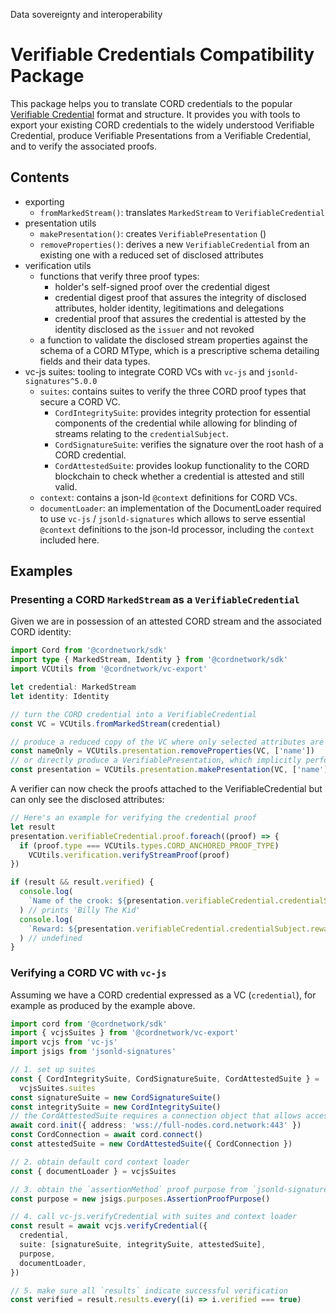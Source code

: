 Data sovereignty and interoperability

# Verifiable Credentials Compatibility Package

This package helps you to translate CORD credentials to the popular [Verifiable Credential](https://www.w3.org/TR/vc-data-model/) format and structure.
It provides you with tools to export your existing CORD credentials to the widely understood Verifiable Credential, produce Verifiable Presentations from a Verifiable Credential, and to verify the associated proofs.

## Contents

- exporting
  - `fromMarkedStream()`: translates `MarkedStream` to `VerifiableCredential`
- presentation utils
  - `makePresentation()`: creates `VerifiablePresentation` ()
  - `removeProperties()`: derives a new `VerifiableCredential` from an existing one with a reduced set of disclosed attributes
- verification utils
  - functions that verify three proof types:
    - holder's self-signed proof over the credential digest
    - credential digest proof that assures the integrity of disclosed attributes, holder identity, legitimations and delegations
    - credential proof that assures the credential is attested by the identity disclosed as the `issuer` and not revoked
  - a function to validate the disclosed stream properties against the schema of a CORD MType, which is a prescriptive schema detailing fields and their data types.
- vc-js suites: tooling to integrate CORD VCs with `vc-js` and `jsonld-signatures^5.0.0`
  - `suites`: contains suites to verify the three CORD proof types that secure a CORD VC.
    - `CordIntegritySuite`: provides integrity protection for essential components of the credential while allowing for blinding of streams relating to the `credentialSubject`.
    - `CordSignatureSuite`: verifies the signature over the root hash of a CORD credential.
    - `CordAttestedSuite`: provides lookup functionality to the CORD blockchain to check whether a credential is attested and still valid.
  - `context`: contains a json-ld `@context` definitions for CORD VCs.
  - `documentLoader`: an implementation of the DocumentLoader required to use `vc-js` / `jsonld-signatures` which allows to serve essential `@context` definitions to the json-ld processor, including the `context` included here.

## Examples

### Presenting a CORD `MarkedStream` as a `VerifiableCredential`

Given we are in possession of an attested CORD stream and the associated CORD identity:

```typescript
import Cord from '@cordnetwork/sdk'
import type { MarkedStream, Identity } from '@cordnetwork/sdk'
import VCUtils from '@cordnetwork/vc-export'

let credential: MarkedStream
let identity: Identity

// turn the CORD credential into a VerifiableCredential
const VC = VCUtils.fromMarkedStream(credential)

// produce a reduced copy of the VC where only selected attributes are disclosed
const nameOnly = VCUtils.presentation.removeProperties(VC, ['name'])
// or directly produce a VerifiablePresentation, which implicitly performs the step above
const presentation = VCUtils.presentation.makePresentation(VC, ['name'])
```

A verifier can now check the proofs attached to the VerifiableCredential but can only see the disclosed attributes:

```typescript
// Here's an example for verifying the credential proof
let result
presentation.verifiableCredential.proof.foreach((proof) => {
  if (proof.type === VCUtils.types.CORD_ANCHORED_PROOF_TYPE)
    VCUtils.verification.verifyStreamProof(proof)
})

if (result && result.verified) {
  console.log(
    `Name of the crook: ${presentation.verifiableCredential.credentialSubject.name}`
  ) // prints 'Billy The Kid'
  console.log(
    `Reward: ${presentation.verifiableCredential.credentialSubject.reward}`
  ) // undefined
}
```

### Verifying a CORD VC with `vc-js`

Assuming we have a CORD credential expressed as a VC (`credential`), for example as produced by the example above.

```typescript
import cord from '@cordnetwork/sdk'
import { vcjsSuites } from '@cordnetwork/vc-export'
import vcjs from 'vc-js'
import jsigs from 'jsonld-signatures'

// 1. set up suites
const { CordIntegritySuite, CordSignatureSuite, CordAttestedSuite } =
  vcjsSuites.suites
const signatureSuite = new CordSignatureSuite()
const integritySuite = new CordIntegritySuite()
// the CordAttestedSuite requires a connection object that allows access to the CORD blockchain, which we can obtain via the CORD sdk
await cord.init({ address: 'wss://full-nodes.cord.network:443' })
const CordConnection = await cord.connect()
const attestedSuite = new CordAttestedSuite({ CordConnection })

// 2. obtain default cord context loader
const { documentLoader } = vcjsSuites

// 3. obtain the `assertionMethod` proof purpose from `jsonld-signatures`
const purpose = new jsigs.purposes.AssertionProofPurpose()

// 4. call vc-js.verifyCredential with suites and context loader
const result = await vcjs.verifyCredential({
  credential,
  suite: [signatureSuite, integritySuite, attestedSuite],
  purpose,
  documentLoader,
})

// 5. make sure all `results` indicate successful verification
const verified = result.results.every((i) => i.verified === true)
```
